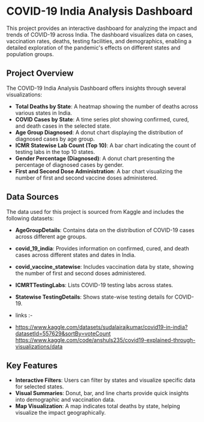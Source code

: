 
# COVID-19 India Analysis Dashboard

This project provides an interactive dashboard for analyzing the impact and trends of COVID-19 across India. The dashboard visualizes data on cases, vaccination rates, deaths, testing facilities, and demographics, enabling a detailed exploration of the pandemic's effects on different states and population groups. 

## Project Overview

The COVID-19 India Analysis Dashboard offers insights through several visualizations:
- **Total Deaths by State**: A heatmap showing the number of deaths across various states in India.
- **COVID Cases by State**: A time series plot showing confirmed, cured, and death cases in the selected state.
- **Age Group Diagnosed**: A donut chart displaying the distribution of diagnosed cases by age group.
- **ICMR Statewise Lab Count (Top 10)**: A bar chart indicating the count of testing labs in the top 10 states.
- **Gender Percentage (Diagnosed)**: A donut chart presenting the percentage of diagnosed cases by gender.
- **First and Second Dose Administration**: A bar chart visualizing the number of first and second vaccine doses administered.

## Data Sources

The data used for this project is sourced from Kaggle and includes the following datasets:
- **AgeGroupDetails**: Contains data on the distribution of COVID-19 cases across different age groups.
- **covid_19_india**: Provides information on confirmed, cured, and death cases across different states and dates in India.
- **covid_vaccine_statewise**: Includes vaccination data by state, showing the number of first and second doses administered.
- **ICMRTTestingLabs**: Lists COVID-19 testing labs across states.
- **Statewise TestingDetails**: Shows state-wise testing details for COVID-19.

- links :-
- 
  https://www.kaggle.com/datasets/sudalairajkumar/covid19-in-india?datasetId=557629&sortBy=voteCount
  https://www.kaggle.com/code/anshuls235/covid19-explained-through-visualizations/data

## Key Features

- **Interactive Filters**: Users can filter by states and visualize specific data for selected states.
- **Visual Summaries**: Donut, bar, and line charts provide quick insights into demographic and vaccination data.
- **Map Visualization**: A map indicates total deaths by state, helping visualize the impact geographically.


